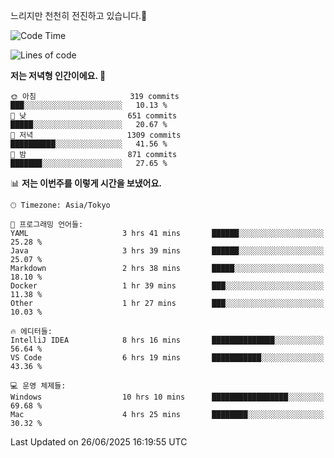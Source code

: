느리지만 천천히 전진하고 있습니다.🐢

<!--START_SECTION:waka-->
![Code Time](http://img.shields.io/badge/Code%20Time-1%2C613%20hrs%204%20mins-blue)

![Lines of code](https://img.shields.io/badge/%EC%A0%80%EB%8A%94%20%EC%97%AC%ED%83%9C%EA%B9%8C%EC%A7%80%20-920.3%20thousand%20%EC%A4%84%EC%9D%98%20%EC%BD%94%EB%93%9C%EB%A5%BC%20%EC%9E%91%EC%84%B1%ED%96%88%EC%96%B4%EC%9A%94.-blue)

**저는 저녁형 인간이에요. 🦉** 

```text
🌞 아침                     319 commits         ███░░░░░░░░░░░░░░░░░░░░░░   10.13 % 
🌆 낮　                     651 commits         █████░░░░░░░░░░░░░░░░░░░░   20.67 % 
🌃 저녁                     1309 commits        ██████████░░░░░░░░░░░░░░░   41.56 % 
🌙 밤　                     871 commits         ███████░░░░░░░░░░░░░░░░░░   27.65 % 
```


📊 **저는 이번주를 이렇게 시간을 보냈어요.** 

```text
🕑︎ Timezone: Asia/Tokyo

💬 프로그래밍 언어들: 
YAML                     3 hrs 41 mins       ██████░░░░░░░░░░░░░░░░░░░   25.28 % 
Java                     3 hrs 39 mins       ██████░░░░░░░░░░░░░░░░░░░   25.07 % 
Markdown                 2 hrs 38 mins       █████░░░░░░░░░░░░░░░░░░░░   18.10 % 
Docker                   1 hr 39 mins        ███░░░░░░░░░░░░░░░░░░░░░░   11.38 % 
Other                    1 hr 27 mins        ███░░░░░░░░░░░░░░░░░░░░░░   10.03 % 

🔥 에디터들: 
IntelliJ IDEA            8 hrs 16 mins       ██████████████░░░░░░░░░░░   56.64 % 
VS Code                  6 hrs 19 mins       ███████████░░░░░░░░░░░░░░   43.36 % 

💻 운영 체제들: 
Windows                  10 hrs 10 mins      █████████████████░░░░░░░░   69.68 % 
Mac                      4 hrs 25 mins       ████████░░░░░░░░░░░░░░░░░   30.32 % 
```


 Last Updated on 26/06/2025 16:19:55 UTC
<!--END_SECTION:waka-->
